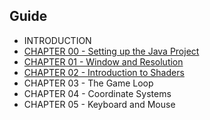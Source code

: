 

## Guide

* INTRODUCTION
* [CHAPTER 00 - Setting up the Java Project](guide/chapter00.md) 
* [CHAPTER 01 - Window and Resolution](guide/chapter01.md)
* [CHAPTER 02 - Introduction to Shaders](guide/chapter02.md) 
* CHAPTER 03 - The Game Loop
* CHAPTER 04 - Coordinate Systems
* CHAPTER 05 - Keyboard and Mouse
